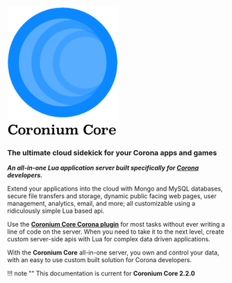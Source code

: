 # ![logo](imgs/logo256.png)

<h3>The ultimate cloud sidekick for your Corona apps and games</h3>

___An all-in-one Lua application server built specifically for [Corona](https://coronalabs.com/) developers.___

Extend your applications into the cloud with Mongo and MySQL databases, secure file transfers and storage, dynamic public facing web pages, user management, analytics, email, and more; all customizable using a ridiculously simple Lua based api.

Use the __[Coronium Core Corona plugin](https://marketplace.coronalabs.com/plugin/coronium-core)__ for most tasks without ever writing a line of code on the server. When you need to take it to the next level, create custom server-side apis with Lua for complex data driven applications.

With the __Coronium Core__ all-in-one server, you own and control your data, with an easy to use custom built solution for Corona developers.

!!! note ""
    This documentation is current for __Coronium Core 2.2.0__